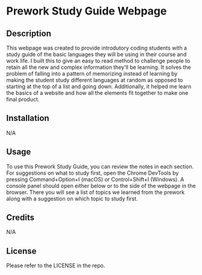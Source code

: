 # Prework Study Guide Webpage

## Description

This webpage was created to provide introdutory coding students with a study guide of the basic languages they will be using in their course and work life. I built this to give an easy to read method to challenge people to retain all the new and complex information they'll be learning. It solves the problem of falling into a pattern of memorizing instead of learning by making the student study different languages at random as opposed to starting at the top of a list and going down. Additionally, it helped me learn the basics of a website and how all the elements fit together to make one final product.

## Installation

N/A

## Usage

To use this Prework Study Guide, you can review the notes in each section. For suggestions on what to study first, open the Chrome DevTools by pressing Command+Option+I (macOS) or Control+Shift+I (Windows). A console panel should open either below or to the side of the webpage in the browser. There you will see a list of topics we learned from the prework along with a suggestion on which topic to study first.

## Credits

N/A

## License

Please refer to the LICENSE in the repo.
